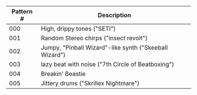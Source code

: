 Pattern # | Description
---|---
000 | High, drippy tones ("SETI")
001 | Random Stereo chirps ("insect revolt")
002 | Jumpy, "Pinball Wizard"-like synth ("Skeeball Wizard")
003 | lazy beat with noise ("7th Circle of Beatboxing")
004 | Breakin' Beastie
005 | Jittery drums ("Skrillex Nightmare")
